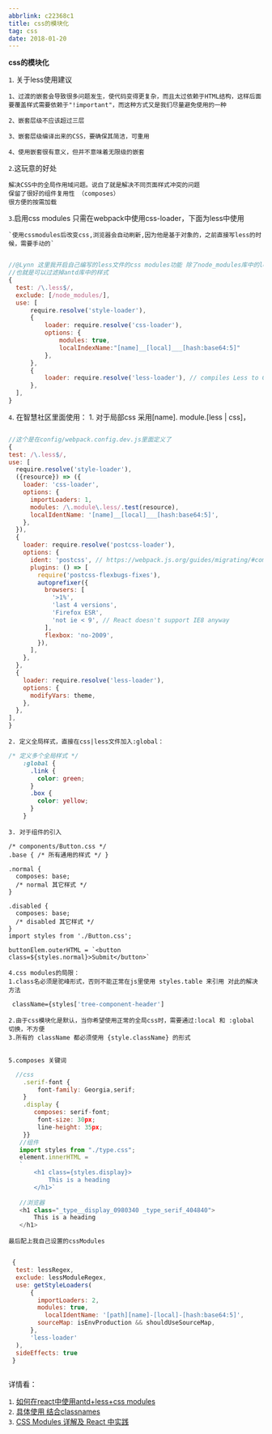 ```yaml
---
abbrlink: c22368c1
title: css的模块化
tag: css
date: 2018-01-20
---
```


<strong class='old-blog'>css的模块化</strong>

`1`. 关于less使用建议

    1、过渡的嵌套会导致很多问题发生，使代码变得更复杂，而且太过依赖于HTML结构，这样后面要覆盖样式需要依赖于"!important"，而这种方式又是我们尽量避免使用的一种
    
    2、嵌套层级不应该超过三层
    
    3、嵌套层级编译出来的CSS，要确保其简洁，可重用
    
    4、使用嵌套很有意义，但并不意味着无限级的嵌套
    
    
`2`.这玩意的好处

    解决CSS中的全局作用域问题。说白了就是解决不同页面样式冲突的问题
    保留了很好的组件复用性 （composes）
    很方便的按需加载

`3`.启用css modules 只需在webpack中使用css-loader，下面为less中使用


    `使用cssmodules后改变css,浏览器会自动刷新,因为他是基于对象的，之前直接写less的时候，需要手动的`

```javascript

//@Lynn 这里我开启自己编写的less文件的css modules功能 除了node_modules库中的less
//也就是可以过滤掉antd库中的样式
{
  test: /\.less$/,
  exclude: [/node_modules/],
  use: [
      require.resolve('style-loader'),
      {
          loader: require.resolve('css-loader'),
          options: {
              modules: true,
              localIndexName:"[name]__[local]___[hash:base64:5]"
          },
      },
      {
          loader: require.resolve('less-loader'), // compiles Less to CSS
      },
  ],
}


```



`4`.	在智慧社区里面使用：
    1. 对于局部css   采用[name]. module.[less | css]，

```javascript

//这个是在config/webpack.config.dev.js里面定义了
{
test: /\.less$/,
use: [
  require.resolve('style-loader'),
  ({resource}) => ({
    loader: 'css-loader',
    options: {
      importLoaders: 1,
      modules: /\.module\.less/.test(resource),
      localIdentName: '[name]__[local]___[hash:base64:5]',
    },
  }),
  {
    loader: require.resolve('postcss-loader'),
    options: {
      ident: 'postcss', // https://webpack.js.org/guides/migrating/#complex-options
      plugins: () => [
        require('postcss-flexbugs-fixes'),
        autoprefixer({
          browsers: [
            '>1%',
            'last 4 versions',
            'Firefox ESR',
            'not ie < 9', // React doesn't support IE8 anyway
          ],
          flexbox: 'no-2009',
        }),
      ],
    },
  },
  {
    loader: require.resolve('less-loader'),
    options: {
      modifyVars: theme,
    },
  },
],
}

```

    2. 定义全局样式，直接在css|less文件加入:global：

```css
/* 定义多个全局样式 */
	:global {
	  .link {
	    color: green;
	  }
	  .box {
	    color: yellow;
	  }
	}
```


    3. 对于组件的引入

```
/* components/Button.css */
.base { /* 所有通用的样式 */ }

.normal {
  composes: base;
  /* normal 其它样式 */
}

.disabled {
  composes: base;
  /* disabled 其它样式 */
}
import styles from './Button.css';

buttonElem.outerHTML = `<button class=${styles.normal}>Submit</button>`
```




    4.css modules的局限：
    1.class名必须是驼峰形式，否则不能正常在js里使用 styles.table 来引用 对此的解决方法
  
```css
 className={styles['tree-component-header']

```
    2.由于css模块化是默认，当你希望使用正常的全局css时，需要通过:local 和 :global 切换，不方便
    3.所有的 className 都必须使用 {style.className} 的形式


    5.composes 关键词
    
```javascript
  //css
    .serif-font {
        font-family: Georgia,serif;
    }
    .display {
       composes: serif-font;
        font-size: 30px;
        line-height: 35px;
    }}
   //组件
   import styles from "./type.css";
   element.innerHTML = 
   `
       <h1 class={styles.display}>
           This is a heading
       </h1>`
       
   //浏览器
   <h1 class="_type__display_0980340 _type_serif_404840">
       This is a heading
   </h1>
```

`最后配上我自己设置的cssModules`

```javascript

 {
  test: lessRegex,
  exclude: lessModuleRegex,
  use: getStyleLoaders(
      {
        importLoaders: 2,
        modules: true,
          localIdentName: '[path][name]-[local]-[hash:base64:5]',
        sourceMap: isEnvProduction && shouldUseSourceMap,
      },
      'less-loader'
  ),
  sideEffects: true
 }
            
```

详情看：

`1`. [如何在react中使用antd+less+css modules](https://www.jianshu.com/p/51ff1c8be301)<br/>
`2`. [具体使用 结合classnames](https://zhuanlan.zhihu.com/p/20495964)<br/>
`3`. [CSS Modules 详解及 React 中实践](https://zhuanlan.zhihu.com/p/20495964)